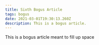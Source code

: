 ```yaml
---
title: Sixth Bogus Article
tags: bogus
date: 2021-03-01T19:30:13.260Z
description: This is a bogus article.
---
```

This is a bogus article meant to fill up space